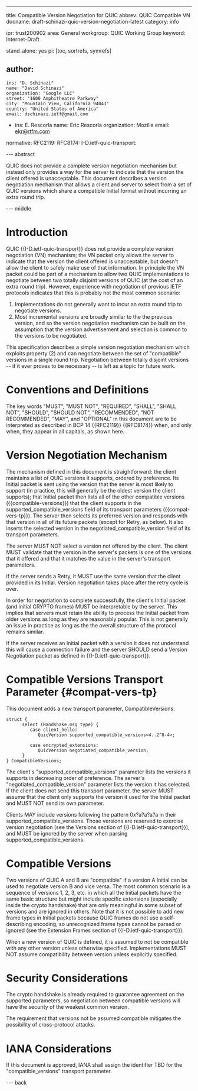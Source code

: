 ---
title: Compatible Version Negotiation for QUIC
abbrev: QUIC Compatible VN
docname: draft-schinazi-quic-version-negotiation-latest
category: info

ipr: trust200902
area: General
workgroup: QUIC Working Group
keyword: Internet-Draft

stand_alone: yes
pi: [toc, sortrefs, symrefs]

author:
  -
    ins: "D. Schinazi"
    name: "David Schinazi"
    organization: "Google LLC"
    street: "1600 Amphitheatre Parkway"
    city: "Mountain View, California 94043"
    country: "United States of America"
    email: dschinazi.ietf@gmail.com
  -
    ins: E. Rescorla
    name: Eric Rescorla
    organization: Mozilla
    email: ekr@rtfm.com


normative:
  RFC2119:
  RFC8174:
  I-D.ietf-quic-transport:



--- abstract

QUIC does not provide a complete version negotiation mechanism but
instead only provides a way for the server to indicate that the
version the client offered is unacceptable. This document describes
a version negotiation mechanism that allows a client and server
to select from a set of QUIC versions which share a compatible
Initial format without incurring an extra round trip.



--- middle

# Introduction

QUIC {{I-D.ietf-quic-transport}} does not provide a complete
version negotiation (VN) mechanism; the VN packet only allows the
server to indicate that the version the client offered is
unacceptable, but doesn't allow the client to safely make
use of that information. In principle the VN packet could be
part of a mechanism to allow two QUIC implementations to negotiate
between two totally disjoint versions of QUIC (at the cost of
an extra round trip). However, experience with negotiation of
previous IETF protocols indicates that this is probably not the
most common scenario:

1. Implementations do not generally want to incur an extra
   round trip to negotiate versions.
1. Most incremental versions are broadly similar to the the
   previous version, and so the version negotiation mechanism
   can be built on the assumption that the version advertisement
   and selection is common to the versions to be negotiated.

This specification describes a simple version negotiation mechanism
which exploits property (2) and can negotiate between the set
of "compatible" versions in a single round trip. Negotiation
between totally disjoint versions -- if it ever proves to be
necessary --  is left as a topic for future work.


# Conventions and Definitions

The key words "MUST", "MUST NOT", "REQUIRED", "SHALL", "SHALL NOT", "SHOULD",
"SHOULD NOT", "RECOMMENDED", "NOT RECOMMENDED", "MAY", and "OPTIONAL" in this
document are to be interpreted as described in BCP 14 {{RFC2119}} {{RFC8174}}
when, and only when, they appear in all capitals, as shown here.


# Version Negotiation Mechanism

The mechanism defined in this document is straightforward: the client maintains
a list of QUIC versions it supports, ordered by preference. Its Initial packet
is sent using the version that the server is most likely to support (in
practice, this will generally be the oldest version the client supports);
that Initial packet then lists all of the other compatible versions
({{compatible-versions}}) that the client supports in the
supported_compatible_versions field of its transport parameters
({{compat-vers-tp}}). The server then selects its preferred version and
responds with that version in all of its future packets (except for Retry, as
below). It also inserts the selected version in the
negotiated_compatible_version field of its transport parameters.

The server MUST NOT select a version not offered by the client.  The client MUST
validate that the version in the server's packets is one of the versions that it
offered and that it matches the value in the server's transport parameters.

If the server sends a Retry, it MUST use the same version that the client
provided in its Initial. Version negotiation takes place after the retry cycle
is over.

In order for negotiation to complete successfully, the client's Initial packet
(and initial CRYPTO frames) MUST be interpretable by the server. This implies
that servers must retain the ability to process the Initial packet from older
versions as long as they are reasonably popular.  This is not generally an issue
in practice as long as the the overall structure of the protocol remains
similar.

If the server receives an Initial packet with a version it does not understand
this will cause a connection failure and the server SHOULD send a Version
Negotiation packet as defined in {{I-D.ietf-quic-transport}}.

# Compatible Versions Transport Parameter {#compat-vers-tp}

This document adds a new transport parameter, CompatibleVersions:

~~~~
struct {
      select (Handshake.msg_type) {
         case client_hello:
            QuicVersion supported_compatible_versions<4..2^8-4>;

         case encrypted_extensions:
            QuicVersion negotiated_compatible_version;
      }
} CompatibleVersions;
~~~~

The client's "supported_compatible_versions" parameter lists the versions it
supports in decreasing order of preference. The server's
"negotiated_compatible_version" parameter lists the version it has selected.
If the client does not send this transport parameter, the server MUST assume
that the client only supports the version it used for the
Initial packet and MUST NOT send its own parameter.

Clients MAY include versions following the pattern 0x?a?a?a?a in their
supported_compatible_versions. Those versions are reserved to exercise
version negotiation (see the Versions section of {{I-D.ietf-quic-transport}}),
and MUST be ignored by the server when parsing supported_compatible_versions.


# Compatible Versions

Two versions of QUIC A and B are "compatible" if a version A Initial
can be used to negotiate version B and vice versa. The most common
scenario is a sequence of versions 1, 2, 3, etc. in which all the
Initial packets have the same basic structure but might include
specific extensions (especially inside the crypto handshake)
that are only meaningful in some subset of versions and are ignored
in others. Note that it is not possible to add new frame types in
Initial packets because QUIC frames do not use a self-describing
encoding, so unrecognized frame types cannot be parsed or ignored (see the
Extension Frames section of {{I-D.ietf-quic-transport}}).

When a new version of QUIC is defined, it is assumed to not be compatible
with any other version unless otherwise specified. Implementations MUST NOT
assume compatibility between version unless explicitly specified.


# Security Considerations

The crypto handshake is already required to guarantee agreement on
the supported parameters, so negotiation between compatible versions
will have the security of the weakest common version.

The requirement that versions not be assumed compatible mitigates the
possibility of cross-protocol attacks.

# IANA Considerations

If this document is approved, IANA shall assign the identifier TBD for the
"compatible_versions" transport parameter.


--- back



